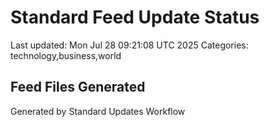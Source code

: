 # Standard Feed Update Status
Last updated: Mon Jul 28 09:21:08 UTC 2025
Categories: technology,business,world

## Feed Files Generated

Generated by Standard Updates Workflow
